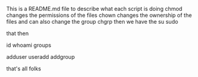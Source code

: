 This is a README.md file to describe what each script is doing
chmod changes the permissions of the files
chown changes the ownership of the files and can also change the group 
chgrp 
then we have the 
su
sudo



that then

id
whoami
groups


adduser
useradd
addgroup




that's all folks
